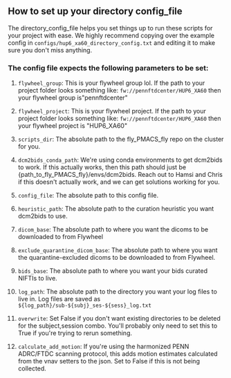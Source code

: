 ## How to set up your directory config_file

The directory_config_file helps you set things up to run these scripts for your project with ease. We highly recommend copying over the example config in `configs/hup6_xa60_directory_config.txt` and editing it to make sure you don't miss anything. 


### The config file expects the following parameters to be set:
1. `flywheel_group`: 
This is your flywheel group lol. If the path to your project folder looks something like:  `fw://pennftdcenter/HUP6_XA60` then your flywheel group is"pennftdcenter"


2. `flywheel_project`:
This is your flywheel project. If the path to your project folder looks something like: `fw://pennftdcenter/HUP6_XA60` then your flywheel project is "HUP6_XA60"


3. `scripts_dir`:
The absolute path to the fly_PMACS_fly repo on the cluster for you.


4. `dcm2bids_conda_path`:
We're using conda environments to get dcm2bids to work. If this actually works, then this path should just be {path_to_fly_PMACS_fly}/envs/dcm2bids. Reach out to Hamsi and Chris if this doesn't actually work, and we can get solutions working for you.


5. `config_file`:
The absolute path to this config file.


6. `heuristic_path`:
The absolute path to the curation heuristic you want dcm2bids to use.


7. `dicom_base`:
The absolute path to where you want the dicoms to be downloaded to from Flywheel


8. `exclude_quarantine_dicom_base`:
The absolute path to where you want the quarantine-excluded dicoms to be downloaded to from Flywheel.


9. `bids_base`:
The absolute path to where you want your bids curated NIFTIs to live.


10. `log_path`:
The absolute path to the directory you want your log files to live in. Log files are saved as `${log_path}/sub-${subj}_ses-${sess}_log.txt`


11. `overwrite`:
Set False if you don't want existing directories to be deleted for the subject,session combo. You'll probably only need to set this to True if you're trying to rerun something.


12. `calculate_add_motion`:
If you're using the harmonized PENN ADRC/FTDC scanning protocol, this adds motion estimates calculated from the vnav setters to the json. Set to False if this is not being collected. 
